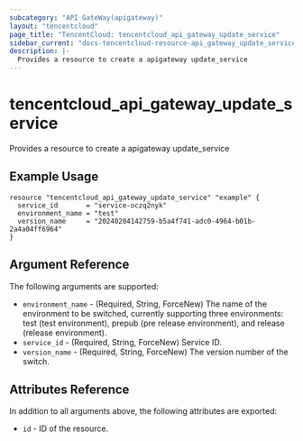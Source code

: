 ```yaml
---
subcategory: "API GateWay(apigateway)"
layout: "tencentcloud"
page_title: "TencentCloud: tencentcloud_api_gateway_update_service"
sidebar_current: "docs-tencentcloud-resource-api_gateway_update_service"
description: |-
  Provides a resource to create a apigateway update_service
---
```


# tencentcloud_api_gateway_update_service

Provides a resource to create a apigateway update_service

## Example Usage

```hcl
resource "tencentcloud_api_gateway_update_service" "example" {
  service_id       = "service-oczq2nyk"
  environment_name = "test"
  version_name     = "20240204142759-b5a4f741-adc0-4964-b01b-2a4a04ff6964"
}
```

## Argument Reference

The following arguments are supported:

* `environment_name` - (Required, String, ForceNew) The name of the environment to be switched, currently supporting three environments: test (test environment), prepub (pre release environment), and release (release environment).
* `service_id` - (Required, String, ForceNew) Service ID.
* `version_name` - (Required, String, ForceNew) The version number of the switch.

## Attributes Reference

In addition to all arguments above, the following attributes are exported:

* `id` - ID of the resource.



